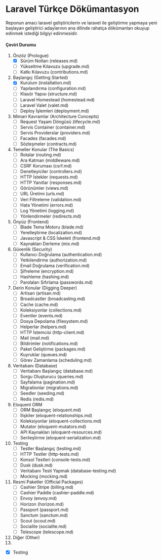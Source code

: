 # Laravel Türkçe Dökümantasyon

Reponun amacı laravel geliştiricilerin ve laravel ile geliştirme yapmaya yeni başlayan geliştirici adaylarının ana dilinde rahatça dökümanları okuyup edinmek istediği bilgiyi edinmesidir.

#### Çeviri Durumu

1. Önzöz (Prologue)
   - [x] Sürüm Notları (releases.md)
   - [ ] Yükseltme Kılavuzu (upgrade.md)
   - [ ] Katkı Kılavuzu (contributions.md)
2. Başlangıç (Getting Started)
   - [x] Kurulum (installation.md)
   - [ ] Yapılandırma (configuration.md)
   - [ ] Klasör Yapısı (structure.md)
   - [ ] Laravel Homestead (homestead.md)
   - [ ] Laravel Valet (valet.md)
   - [ ] Deploy İşlemleri (deployment.md)
3. Mimari Kavramlar (Architecture Concepts)
   - [ ] Request Yaşam Döngüsü (lifecycle.md)
   - [ ] Servis Container (container.md)
   - [ ] Servis Providerslar (providers.md)
   - [ ] Facades (facades.md)
   - [ ] Sözleşmeler (contracts.md)
4. Temeller Konular (The Basics)
   - [ ] Rotalar (routing.md)
   - [ ] Ara Katman (middleware.md)
   - [ ] CSRF Koruması (csrf.md)
   - [ ] Denetleyiciler (controllers.md)
   - [ ] HTTP İstekler (requests.md)
   - [ ] HTTP Yanıtlar (responses.md)
   - [ ] Görünümler (views.md)
   - [ ] URL Üretimi (urls.md)
   - [ ] Veri Filtreleme (validation.md)
   - [ ] Hata Yönetimi (errors.md)
   - [ ] Log Yönetimi (logging.md)
   - [ ] Yönlendirmeler (redirects.md)
5. Önyüz (Frontend)
   - [ ] Blade Tema Motoru (blade.md)
   - [ ] Yerelleştirme (localization.md)
   - [ ] Javascript & CSS İskeleti (frontend.md)
   - [ ] Kaynakları Derleme (mix.md)
6. Güvenlik (Security)
   - [ ] Kullanıcı Doğrulama (authentication.md)
   - [ ] Yetkilendirme (authorization.md)
   - [ ] Email Doğrulama (verification.md)
   - [ ] Şifreleme (encryption.md)
   - [ ] Hashleme (hashing.md)
   - [ ] Parolaları Sıfırlama (passwords.md)
7. Derin Konular (Digging Deeper)
   - [ ] Artisan (artisan.md)
   - [ ] Broadcastler (broadcasting.md)
   - [ ] Cache (cache.md)
   - [ ] Koleksiyonlar (collections.md)
   - [ ] Eventler (events.md)
   - [ ] Dosya Depolama (filesystem.md)
   - [ ] Helperlar (helpers.md)
   - [ ] HTTP İstemcisi (http-client.md)
   - [ ] Mail (mail.md)
   - [ ] Bildirimler (notifications.md)
   - [ ] Paket Geliştirme (packages.md)
   - [ ] Kuyruklar (queues.md)
   - [ ] Görev Zamanlama (scheduling.md)
8. Veritabanı (Database)
   - [ ] Veritabanı Başlangıç (database.md)
   - [ ] Sorgu Oluşturucu (queries.md)
   - [ ] Sayfalama (pagination.md)
   - [ ] Migrationlar (migrations.md)
   - [ ] Seedler (seeding.md)
   - [ ] Redis (redis.md)
9. Eloquent ORM
   - [ ] ORM Başlangıç (eloquent.md)
   - [ ] İlişkiler (eloquent-relationships.md)
   - [ ] Koleksiyonlar (eloquent-collections.md)
   - [ ] Mutator (eloquent-mutators.md)
   - [ ] API Kaynakları (eloquent-resources.md)
   - [ ] Serileştirme (eloquent-serialization.md)
10. Testing
    - [ ] Testler Başlangıç (testing.md)
    - [ ] HTTP Testler (http-tests.md)
    - [ ] Konsol Testleri (console-tests.md)
    - [ ] Dusk (dusk.md)
    - [ ] Veritabanı Testi Yapmak (database-testing.md)
    - [ ] Mocking (mocking.md)
11. Resmi Paketler (Official Packages)
    - [ ] Cashier Stripe (billing.md)
    - [ ] Cashier Paddle (cashier-paddle.md)
    - [ ] Envoy (envoy.md)
    - [ ] Horizon (horizon.md)
    - [ ] Passport (passport.md)
    - [ ] Sanctum (sanctum.md)
    - [ ] Scout (scout.md)
    - [ ] Socialite (socialite.md)
    - [ ] Telescope (telescope.md)
12. Diğer (Other)
13. 

- [x] Testing